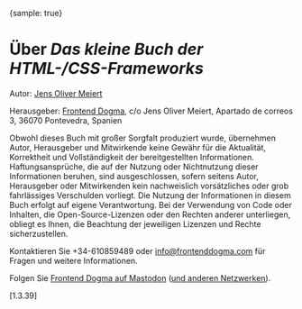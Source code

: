{sample: true}
# Über _Das kleine Buch der HTML-/CSS-Frameworks_

Autor: [Jens Oliver Meiert](https://meiert.com/)

Herausgeber: [Frontend Dogma](https://frontenddogma.com/), c/o Jens Oliver Meiert, Apartado de correos 3, 36070 Pontevedra, Spanien

Obwohl dieses Buch mit großer Sorgfalt produziert wurde, übernehmen Autor, Herausgeber und Mitwirkende keine Gewähr für die Aktualität, Korrektheit und Vollständigkeit der bereitgestellten Informationen. Haftungsansprüche, die auf der Nutzung oder Nichtnutzung dieser Informationen beruhen, sind ausgeschlossen, sofern seitens Autor, Herausgeber oder Mitwirkenden kein nachweislich vorsätzliches oder grob fahrlässiges Verschulden vorliegt. Die Nutzung der Informationen in diesem Buch erfolgt auf eigene Verantwortung. Bei der Verwendung von Code oder Inhalten, die Open-Source-Lizenzen oder den Rechten anderer unterliegen, obliegt es Ihnen, die Beachtung der jeweiligen Lizenzen und Rechte sicherzustellen.

Kontaktieren Sie +34-610859489 oder info@frontenddogma.com für Fragen und weitere Informationen.

Folgen Sie [Frontend Dogma auf Mastodon](https://mas.to/@frontenddogma) ([und anderen Netzwerken](https://frontenddogma.com/posts/2024/frontend-dogma-on-the-web/)).

[1.3.39]